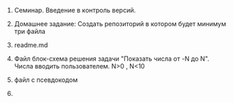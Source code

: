 1. Семинар. Введение в контроль версий.

2. Домашнее задание:
Создать репозиторий в котором будет минимум три файла
1. readme.md
2. Файл блок-схема решения задачи "Показать числа от -N до N". Числа вводить пользователем. N>0 , N<10
3. файл с псевдокодом

3.